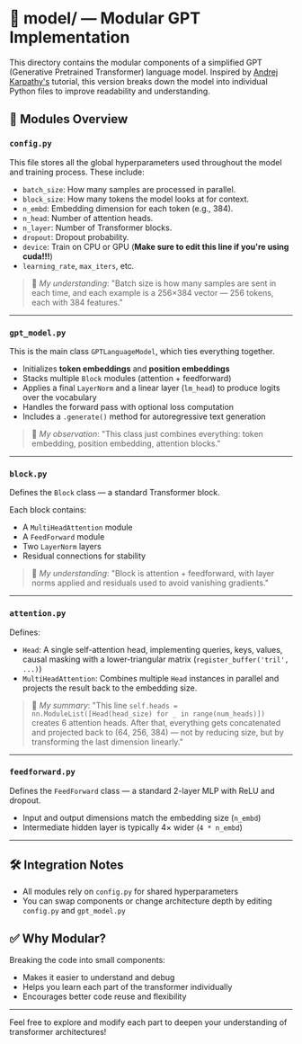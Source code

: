 # 🧠 model/ — Modular GPT Implementation

This directory contains the modular components of a simplified GPT (Generative Pretrained Transformer) language model. Inspired by [Andrej Karpathy's](https://github.com/karpathy/ng-video-lecture) tutorial, this version breaks down the model into individual Python files to improve readability and understanding.

## 📁 Modules Overview

### `config.py`
This file stores all the global hyperparameters used throughout the model and training process. These include:

- `batch_size`: How many samples are processed in parallel.
- `block_size`: How many tokens the model looks at for context.
- `n_embd`: Embedding dimension for each token (e.g., 384).
- `n_head`: Number of attention heads.
- `n_layer`: Number of Transformer blocks.
- `dropout`: Dropout probability.
- `device`: Train on CPU or GPU (**Make sure to edit this line if you're using cuda!!!**)
- `learning_rate`, `max_iters`, etc.

> 🧠 *My understanding*: "Batch size is how many samples are sent in each time, and each example is a 256×384 vector — 256 tokens, each with 384 features."

---

### `gpt_model.py`
This is the main class `GPTLanguageModel`, which ties everything together.

- Initializes **token embeddings** and **position embeddings**
- Stacks multiple `Block` modules (attention + feedforward)
- Applies a final `LayerNorm` and a linear layer (`lm_head`) to produce logits over the vocabulary
- Handles the forward pass with optional loss computation
- Includes a `.generate()` method for autoregressive text generation

> 🧠 *My observation*: "This class just combines everything: token embedding, position embedding, attention blocks."

---

### `block.py`
Defines the `Block` class — a standard Transformer block.

Each block contains:
- A `MultiHeadAttention` module
- A `FeedForward` module
- Two `LayerNorm` layers
- Residual connections for stability

> 🧠 *My understanding*: "Block is attention + feedforward, with layer norms applied and residuals used to avoid vanishing gradients."

---

### `attention.py`
Defines:
- `Head`: A single self-attention head, implementing queries, keys, values, causal masking with a lower-triangular matrix (`register_buffer('tril', ...)`)
- `MultiHeadAttention`: Combines multiple `Head` instances in parallel and projects the result back to the embedding size.

> 🧠 *My summary*: "This line `self.heads = nn.ModuleList([Head(head_size) for _ in range(num_heads)])` creates 6 attention heads. After that, everything gets concatenated and projected back to (64, 256, 384) — not by reducing size, but by transforming the last dimension linearly."

---

### `feedforward.py`
Defines the `FeedForward` class — a standard 2-layer MLP with ReLU and dropout.

- Input and output dimensions match the embedding size (`n_embd`)
- Intermediate hidden layer is typically 4× wider (`4 * n_embd`)

---

## 🛠 Integration Notes
- All modules rely on `config.py` for shared hyperparameters
- You can swap components or change architecture depth by editing `config.py` and `gpt_model.py`

## ✅ Why Modular?
Breaking the code into small components:
- Makes it easier to understand and debug
- Helps you learn each part of the transformer individually
- Encourages better code reuse and flexibility

---

Feel free to explore and modify each part to deepen your understanding of transformer architectures!
